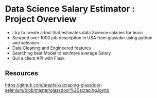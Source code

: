 # Data Science Salary Estimator : Project Overview
* I try to create a tool that estimates data Science salaries for learn
* Scraped over 1000 job description in USA from glassdor using python and selenium
* Data Cleaning and Engineered features
* Searching best Model to estimare average Salary
* Buil a client API with Flask


## Resources 
https://github.com/arapfaik/scraping-glassdoor-selenium/blob/master/glassdoor%20scraping.ipynb


